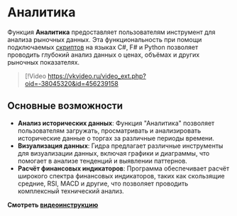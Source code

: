 # Аналитика

Функция **Аналитика** предоставляет пользователям инструмент для анализа рыночных данных. Эта функциональность при помощи подключаемых [скриптов](analytics/running_a_script.md) на языках C#, F# и Python позволяет проводить глубокий анализ данных о ценах, объёмах и других рыночных показателях.

> [!Video https://vkvideo.ru/video_ext.php?oid=-38045320&id=456239158

## Основные возможности

- **Анализ исторических данных**: Функция "Аналитика" позволяет пользователям загружать, просматривать и анализировать исторические данные о торгах за различные периоды времени.
- **Визуализация данных**: Гидра предлагает различные инструменты для визуализации данных, включая графики и диаграммы, что помогает в анализе тенденций и выявлении паттернов.
- **Расчёт финансовых индикаторов**: Программа обеспечивает расчёт широкого спектра финансовых индикаторов, таких как скользящие средние, RSI, MACD и другие, что позволяет проводить комплексный технический анализ.

**Смотреть [видеоинструкцию](videos/analytics.md)**
